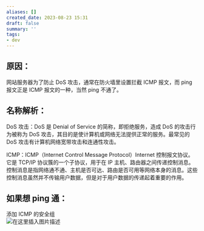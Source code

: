 ```yaml
---
aliases: []
created_date: 2023-08-23 15:31
draft: false
summary: ''
tags:
- dev
---
```


## 原因：

网站服务器为了防止 DoS 攻击，通常在防火墙里设置拦截 ICMP 报文，而 ping 报文正是 ICMP 报文的一种，当然 ping 不通了。

## 名称解析：

DoS 攻击：DoS 是 Denial of Service 的简称，即拒绝服务，造成 DoS 的攻击行为被称为 DoS 攻击，其目的是使计算机或网络无法提供正常的服务。最常见的 DoS 攻击有计算机网络宽带攻击和连通性攻击。

ICMP：ICMP（Internet Control Message Protocol）Internet 控制报文协议。它是 TCP/IP 协议簇的一个子协议，用于在 IP 主机、路由器之间传递控制消息。控制消息是指网络通不通、主机是否可达、路由是否可用等网络本身的消息。这些控制消息虽然并不传输用户数据，但是对于用户数据的传递起着重要的作用。

## 如果想 ping 通：

添加 ICMP 的安全组  
![在这里插入图片描述](https://img-blog.csdnimg.cn/20190903170919645.png)